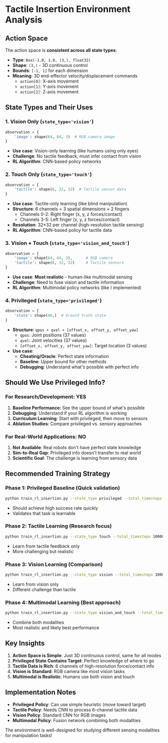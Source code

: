 # Tactile Insertion Environment Analysis

## Action Space

The action space is **consistent across all state types**:
- **Type**: `Box(-1.0, 1.0, (3,), float32)`
- **Shape**: `(3,)` - 3D continuous control
- **Bounds**: `[-1, 1]` for each dimension
- **Meaning**: 3D end-effector velocity/displacement commands
  - `action[0]`: X-axis movement
  - `action[1]`: Y-axis movement  
  - `action[2]`: Z-axis movement

## State Types and Their Uses

### 1. **Vision Only** (`state_type='vision'`)
```python
observation = {
    'image': shape(64, 64, 3)  # RGB camera image
}
```
- **Use case**: Vision-only learning (like humans using only eyes)
- **Challenge**: No tactile feedback, must infer contact from vision
- **RL Algorithm**: CNN-based policy networks

### 2. **Touch Only** (`state_type='touch'`)
```python
observation = {
    'tactile': shape(6, 32, 32)  # Tactile sensor data
}
```
- **Use case**: Tactile-only learning (like blind manipulation)
- **Structure**: 6 channels = 3 spatial dimensions × 2 fingers
  - Channels 0-2: Right finger (x, y, z forces/contact)
  - Channels 3-5: Left finger (x, y, z forces/contact)
- **Resolution**: 32×32 per channel (high-resolution tactile sensing)
- **RL Algorithm**: CNN-based policy for tactile data

### 3. **Vision + Touch** (`state_type='vision_and_touch'`)
```python
observation = {
    'image': shape(64, 64, 3),      # RGB camera
    'tactile': shape(6, 32, 32)     # Tactile sensors
}
```
- **Use case**: **Most realistic** - human-like multimodal sensing
- **Challenge**: Need to fuse vision and tactile information
- **RL Algorithm**: Multimodal policy networks (like I implemented)

### 4. **Privileged** (`state_type='privileged'`)
```python
observation = {
    'state': shape(40,)  # Ground truth state
}
```
- **Structure**: `qpos + qvel + [offset_x, offset_y, offset_yaw]`
  - `qpos`: Joint positions (37 values)
  - `qvel`: Joint velocities (37 values)  
  - `[offset_x, offset_y, offset_yaw]`: Target location (3 values)
- **Use case**: 
  - **Cheating/Oracle**: Perfect state information
  - **Baseline**: Upper bound for other methods
  - **Debugging**: Understand what's possible with perfect info

## Should We Use Privileged Info?

### **For Research/Development: YES**
1. **Baseline Performance**: See the upper bound of what's possible
2. **Debugging**: Understand if your RL algorithm is working
3. **Curriculum Learning**: Start with privileged, then move to sensors
4. **Ablation Studies**: Compare privileged vs. sensory approaches

### **For Real-World Applications: NO**
1. **Not Available**: Real robots don't have perfect state knowledge
2. **Sim-to-Real Gap**: Privileged info doesn't transfer to real world
3. **Scientific Goal**: The challenge is learning from sensory data

## Recommended Training Strategy

### Phase 1: Privileged Baseline (Quick validation)
```bash
python train_rl_insertion.py --state_type privileged --total_timesteps 100000
```
- Should achieve high success rate quickly
- Validates that task is learnable

### Phase 2: Tactile Learning (Research focus)
```bash
python train_rl_insertion.py --state_type touch --total_timesteps 1000000
```
- Learn from tactile feedback only
- More challenging but realistic

### Phase 3: Vision Learning (Comparison)
```bash
python train_rl_insertion.py --state_type vision --total_timesteps 1000000
```
- Learn from vision only
- Different challenge than tactile

### Phase 4: Multimodal Learning (Best approach)
```bash
python train_rl_insertion.py --state_type vision_and_touch --total_timesteps 1000000
```
- Combine both modalities
- Most realistic and likely best performance

## Key Insights

1. **Action Space is Simple**: Just 3D continuous control, same for all modes
2. **Privileged State Contains Target**: Perfect knowledge of where to go
3. **Tactile Data is Rich**: 6 channels of high-resolution force/contact info
4. **Vision is Standard**: RGB camera like most vision tasks
5. **Multimodal is Realistic**: Humans use both vision and touch

## Implementation Notes

- **Privileged Policy**: Can use simple heuristic (move toward target)
- **Tactile Policy**: Needs CNN to process 6-channel tactile data
- **Vision Policy**: Standard CNN for RGB images
- **Multimodal Policy**: Fusion network combining both modalities

The environment is well-designed for studying different sensing modalities for manipulation tasks!
